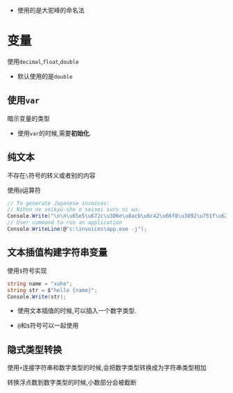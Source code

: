 * 使用的是大驼峰的命名法



# 变量

使用`decimal`,`float`,`double`

* 默认使用的是`double`



## 使用`var`

暗示变量的类型



* 使用`var`的时候,需要**初始化**.



## 纯文本

不存在`\`符号的转义或者别的内容

使用`@`运算符

```c#
// To generate Japanese invoices:
// Nihon no seikyū-sho o seisei suru ni wa:
Console.Write("\n\n\u65e5\u672c\u306e\u8acb\u6c42\u66f8\u3092\u751f\u6210\u3059\u308b\u306b\u306f\uff1a\n\t");
// User command to run an application
Console.WriteLine(@"c:\invoices\app.exe -j");
```



## 文本插值构建字符串变量

使用`$`符号实现

```c#
string name = "xuhe";
string str = $"hello {name}";
Console.Write(str);
```

* 使用文本插值的时候,可以插入一个数字类型.



* `@`和`$`符号可以一起使用



## 隐式类型转换

使用`+`连接字符串和数字类型的时候,会把数字类型转换成为字符串类型相加



转换浮点数到数字类型的时候,小数部分会被截断

